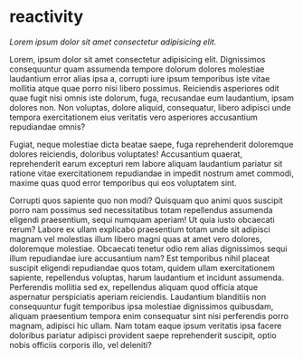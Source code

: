 # reactivity

*Lorem ipsum dolor sit amet consectetur adipisicing elit.*





Lorem, ipsum dolor sit amet consectetur adipisicing elit. Dignissimos consequuntur quam assumenda tempore 
dolorum dolores molestiae laudantium error alias ipsa a, corrupti iure ipsum temporibus iste vitae mollitia 
atque quae porro nisi libero possimus. Reiciendis asperiores odit quae fugit nisi omnis iste dolorum, fuga, 
recusandae eum laudantium, ipsam dolores non. Non voluptas, dolore aliquid, consequatur, libero adipisci unde 
tempora exercitationem eius veritatis vero asperiores accusantium repudiandae omnis? 

Fugiat, neque molestiae dicta beatae saepe, fuga reprehenderit doloremque dolores reiciendis, doloribus 
voluptates! Accusantium quaerat, reprehenderit earum excepturi rem labore aliquam laudantium pariatur sit 
ratione vitae exercitationem repudiandae in impedit nostrum amet commodi, maxime quas quod error temporibus 
qui eos voluptatem sint. 

Corrupti quos sapiente quo non modi? Quisquam quo animi quos suscipit porro nam possimus sed necessitatibus 
totam repellendus assumenda eligendi praesentium, sequi numquam aperiam! Ut quia iusto obcaecati rerum? Labore 
ex ullam explicabo praesentium totam unde sit adipisci magnam vel molestias illum libero magni quas at amet vero 
dolores, doloremque molestiae. Obcaecati tenetur odio rem alias dignissimos sequi illum repudiandae iure accusantium 
nam? Est temporibus nihil placeat suscipit eligendi repudiandae quos totam, quidem ullam exercitationem sapiente,
repellendus voluptas, harum laudantium et incidunt assumenda. Perferendis mollitia sed ex, repellendus aliquam quod 
officia atque aspernatur perspiciatis aperiam reiciendis. Laudantium blanditiis non consequuntur fugit temporibus ipsa
molestiae dignissimos quibusdam, aliquam praesentium tempora enim consequatur sint nisi perferendis porro magnam,
adipisci hic ullam. Nam totam eaque ipsum veritatis ipsa facere doloribus pariatur adipisci provident saepe 
reprehenderit suscipit, optio nobis officiis corporis illo, vel deleniti? 